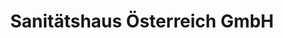 ---
title: "Sanitätshaus Österreich GmbH"
url: /stassfurt/sanitaetshaus-oesterreich-gmbh/
shop: Sanitätshaus
---